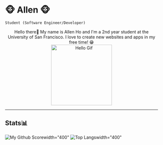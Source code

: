# 🐵 Allen 🐵

`Student (Software Engineer/Developer)` 
<div align="center">
    Hello there👋 My name is Allen Ho and I'm a 2nd year student at the University of San Francisco. I love to create new websites and apps in my free time! 😁
    <br>
    <img align="center" src="https://media.tenor.com/CedXUNwq3fcAAAAi/tkthao219-bubududu.gif" alt="Hello Gif" title="Hello Gif" width="200" height="200"/>
    <br>
</div>

<hr>

## Stats📊
![My Github Score](https://github-readme-stats.vercel.app/api?username=AllenHo2&show_icons=true&theme=radical)width="400"
![Top Langs](https://github-readme-stats.vercel.app/api/top-langs/?username=AllenHo2&layout=compact)width="400"
























<!--
**AllenHo2/AllenHo2** is a ✨ _special_ ✨ repository because its `README.md` (this file) appears on your GitHub profile.

Here are some ideas to get you started:

- 🔭 I’m currently working on ...
- 🌱 I’m currently learning ...
- 👯 I’m looking to collaborate on ...
- 🤔 I’m looking for help with ...
- 💬 Ask me about ...
- 📫 How to reach me: ...
- 😄 Pronouns: ...
- ⚡ Fun fact: ...
-->
